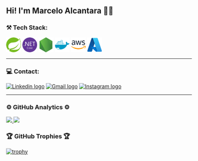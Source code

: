 ## Hi! I'm Marcelo Alcantara 👨‍💻

### ⚒️ Tech Stack:

<div>
    <img alt="Spring icon" height="40" width="40" src="https://raw.githubusercontent.com/devicons/devicon/master/icons/spring/spring-original.svg"/>
    <img alt=".Net icon" height="40" width="40" src="https://raw.githubusercontent.com/devicons/devicon/refs/heads/master/icons/dotnetcore/dotnetcore-original.svg"/>
    <img alt="NodeJS icon" height="40" width="40" src="https://raw.githubusercontent.com/devicons/devicon/master/icons/nodejs/nodejs-original.svg"/>
    <img alt="Docker icon" height="40" width="40" src="https://raw.githubusercontent.com/devicons/devicon/refs/heads/master/icons/docker/docker-plain.svg"/>
    <img alt="AWS icon" height="40" width="40" src="https://raw.githubusercontent.com/devicons/devicon/master/icons/amazonwebservices/amazonwebservices-original-wordmark.svg"/>
    <img alt="Azure icon" height="40" width="40" src="https://raw.githubusercontent.com/devicons/devicon/master/icons/azure/azure-original.svg"/>
</div>

---

### 💻 Contact:

<div>
    <a href="https://www.linkedin.com/in/celoalcantara" target="_blank"><img alt ="Linkedin logo" src="https://img.shields.io/badge/LinkedIn-0077B5?style=for-the-badge&logo=linkedin&logoColor=white"/></a>
    <a href="mailto:marcelinhoalcantaracruz@gmail.com" target="_blank"><img alt ="Gmail logo" src="https://img.shields.io/badge/Gmail-D14836?style=for-the-badge&logo=gmail&logoColor=white"/></a>
    <a href="https://www.instagram.com/celobpn_/" target="_blank"><img alt ="Instagram logo" src="https://img.shields.io/badge/Instagram-E4405F?style=for-the-badge&logo=instagram&logoColor=white"/></a>    
</div>

---
### ⚙️ GitHub Analytics ⚙️

<div>
    <a href="https://github.com/MarceloACJunior">
       <img height="145em" src="https://github-readme-stats.vercel.app/api?username=MarceloACJunior&show_icons=true&theme=radical"/>
       <img height="145em" src="https://github-readme-stats.vercel.app/api/top-langs/?username=MarceloACJunior&theme=radical&layout=compact&langs_count=8"/>
    </a>
</div>

### 🏆 GitHub Trophies 🏆
[![trophy](https://github-profile-trophy.vercel.app/?username=MarceloACJunior&theme=radical)](https://github.com/MarceloACJunior/github-profile-trophy)
